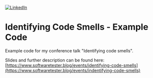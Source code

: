 [![LinkedIn](https://img.shields.io/badge/LinkedIn-0077B5?style=for-the-badge&logo=linkedin&logoColor=white)](https://www.linkedin.com/in/benjamin-bischoff/)

# Identifying Code Smells - Example Code

Example code for my conference talk "Identifying code smells".

Slides and further description can be found here: [https://www.softwaretester.blog/events/identifying-code-smells](https://www.softwaretester.blog/events/indentifying-code-smells)
